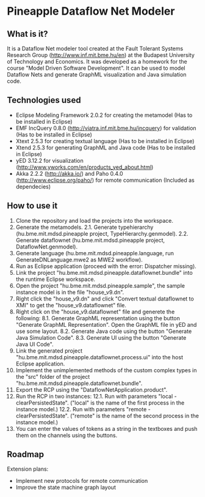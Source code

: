 Pineapple Dataflow Net Modeler
==============================

What is it?
-----------

It is a Dataflow Net modeler tool created at the Fault Tolerant Systems Research Group (http://www.inf.mit.bme.hu/en) at the Budapest University of Technology and Economics. It was developed as a homework for the course "Model Driven Software Development". It can be used to model Dataflow Nets and generate GraphML visualization and Java simulation code.

Technologies used
-----------------

* Eclipse Modeling Framework 2.0.2 for creating the metamodel (Has to be installed in Eclipse)
* EMF IncQuery 0.8.0 (http://viatra.inf.mit.bme.hu/incquery) for validation (Has to be installed in Eclipse)
* Xtext 2.5.3 for creating textual language (Has to be installed in Eclipse)
* Xtend 2.5.3 for generating GraphML and Java code (Has to be installed in Eclipse)
* yED 3.12.2 for visualization (http://www.yworks.com/en/products_yed_about.html)
* Akka 2.2.2 (http://akka.io/) and Paho 0.4.0 (http://www.eclipse.org/paho/) for remote communication (Included as dependecies)

How to use it
-------------

1. Clone the repository and load the projects into the workspace.
2. Generate the metamodels.
2.1. Generate typehierarchy (hu.bme.mit.mdsd.pineapple project, TypeHierarchy.genmodel).
2.2. Generate dataflownet (hu.bme.mit.mdsd.pineapple project, DataflowNet.genmodel).
3. Generate language (hu.bme.mit.mdsd.pineapple.language, run GenerateDNLanguage.mwe2 as MWE2 workflow).
4. Run as Eclipse application (proceed with the error: Dispatcher missing).
5. Link the project "hu.bme.mit.mdsd.pineapple.dataflownet.bundle" into the runtime Eclipse workspace.
6. Open the project "hu.bme.mit.mdsd.pineapple.sample", the sample instance model is in the file "house_v9.dn".
7. Right click the "house_v9.dn" and click "Convert textual dataflownet to XMI" to get the "house_v9.dataflownet" file.
8. Right click on the "house_v9.dataflownet" file and generete the following:
8.1. Generate GraphML representation using the button "Generate GraphML Representation". Open the GraphML file in yED and use some layout.
8.2. Generate Java code using the button "Generate Java Simulation Code".
8.3. Generate UI using the button "Generate Java UI Code".
9. Link the generated project "hu.bme.mit.mdsd.pineapple.dataflownet.process.ui" into the host Eclipse application.
10. Implement the unimplemented methods of the custom complex types in the "src" folder of the project "hu.bme.mit.mdsd.pineapple.dataflownet.bundle".
11. Export the RCP using the "DataflowNetApplication.product".
12. Run the RCP in two instances:
12.1. Run with parameters "local -clearPersistedState". ("local" is the name of the first process in the instance model.)
12.2. Run with parameters "remote -clearPersistedState". ("remote" is the name of the second process in the instance model.)
13. You can enter the values of tokens as a string in the textboxes and push them on the channels using the buttons.

Roadmap
-------

Extension plans:
* Implement new protocols for remote communication
* Improve the state machine graph layout